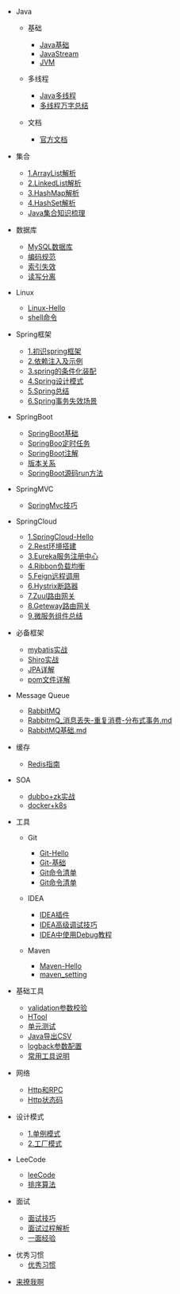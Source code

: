 - Java
  - 基础 
     - [Java基础](Java/Java基础.md)
     - [JavaStream](Java/Java8/JavaStream流还可以这样玩.md)
     - [JVM](Java/JVM.md)

  - 多线程
     - [Java多线程](./Java/多线程-Hello.md)
     - [多线程万字总结](./Java/多线程万字总结.md)

  - 文档
     - [官方文档](awesome/官方文档.md)
     
- 集合
   - [1.ArrayList解析](Java/数据结构/1.ArrayList解析.md)
   - [2.LinkedList解析](Java/数据结构/2.LinkedList解析.md)     
   - [3.HashMap解析](Java/数据结构/3.HashMap解析.md)
   - [4.HashSet解析](Java/数据结构/4.HashSet解析.md)     
   - [Java集合知识梳理](Java/数据结构/Java集合知识梳理.md)

     
- 数据库 
  - [MySQL数据库](database/MySQL/MySQL-Hello.md)
  - [编码规范](database/MySQL/MySQL编码规范.md)
  - [索引失效](database/使用索引时有些不生效的情况.md)
  - [读写分离](database/分库分表.md)
  
- Linux
  - [Linux-Hello](database/Linux-Hello.md)
  - [shell命令](database/shell命令.md)

- Spring框架
  - [1.初识spring框架](spring/(1)初识Spring框架.md)
  - [2.依赖注入及示例](spring/(2)一文搞懂spring依赖注入DI.md)
  - [3.spring的条件化装配](spring/(3)你了解spring的高级装配吗_条件化装配bean.md)
  - [4.Spring设计模式](spring/Spring-Design-Patterns.md)
  - [5.Spring总结](spring/Spring总结.md)
  - [6.Spring事务失效场景](spring/Spring事务失效场景.md)

- SpringBoot
  - [SpringBoot基础](springboot/SpringBoot-Hello.md)
  - [SpringBoo定时任务](springboot/Spingboot定时任务-Hello.md)
  - [SpringBoot注解](springboot/SpringBoot注解-Hello.md)
  - [版本关系](springboot/Springboot_jdk_Maven版本.md)
  - [SpringBoot源码run方法](springboot/SpringBoot源码run方法.md)
  
- SpringMVC
  - [SpringMvc技巧](springmvc/SpringMvc技巧.md)

- SpringCloud
  - [1.SpringCloud-Hello](springcloud/SpringCloud-Hello.md)
  - [2.Rest环境搭建](springcloud/1.SpringCloud—Rest环境搭建.md)
  - [3.Eureka服务注册中心](springcloud/2.SpringCloud—Eureka服务注册中心.md)
  - [4.Ribbon负载均衡](springcloud/3.SpringCloud—Ribbon负载均衡.md)
  - [5.Feign远程调用](springcloud/4.SpringCloud—Feign远程调用.md)
  - [6.Hystrix断路器](springcloud/5.SpringCloud—Hystrix断路器.md)
  - [7.Zuul路由网关](springcloud/6.SpringCloud—Zuul路由网关.md)
  - [8.Geteway路由网关](springcloud/7.SpringCloud—Geteway路由网关.md)
  - [9.微服务组件总结](springcloud/8.微服务组件总结.md)

- 必备框架
  - [mybatis实战](framework/Mybatis实战.md)
  - [Shiro实战](framework/Shiro实战.md)
  - [JPA详解](framework/JPA详解.md)
  - [pom文件详解](framework/pom文件详解.md)

- Message Queue
  - [RabbitMQ](message_queue/RabbitMQ-Hello.md)
  - [RabbitmQ_消息丢失-重复消费-分布式事务.md](message_queue/RabbitmQ_消息丢失-重复消费-分布式事务.md)
  - [RabbitMQ基础.md](message_queue/RabbitMQ基础.md)

- 缓存
  - [Redis指南](Redis/Redis-Hello.md)
  
- SOA 
  - [dubbo+zk实战](SOA/dubbo+zk实战.md)
  - [docker+k8s](SOA/docker基础命令_k8s基础命令.md)

- 工具
  - Git 
    - [Git-Hello](tool/base_tool/Git/Git-Hello.md)
    - [Git-基础](tool/base_tool/Git/Git-基础.md)
    - [Git命令清单](tool/base_tool/Git/Git常用命令清单.md)
    - [Git命令清单](tool/base_tool/Git/Git常用命令清单.md)
    
  - IDEA
     - [IDEA插件](tool/base_tool/IDEA/IDEA插件.md)
     - [IDEA高级调试技巧](tool/base_tool/IDEA/IDEA高级调试技巧.md)
     - [IDEA中使用Debug教程](tool/base_tool/IDEA/IDEA中使用Debug教程.md)
     
  - Maven
     - [Maven-Hello](tool/base_tool/Maven/Maven-Hello.md)
     - [maven_setting](tool/base_tool/Maven/maven_setting.xml中文配置详解.md)
 
- 基础工具
  - [validation参数校验](demo/tool/validation参数校验.md)
  - [HTool](demo/tool/HTool.md)
  - [单元测试](demo/tool/单元测试.md)
  - [Java导出CSV](demo/tool/Java导出CSV.md)
  - [logback参数配置](demo/tool/logback参数配置.md)
  - [常用工具说明](demo/temp/常用工具说明.md)


- 网络
  - [Http和RPC](network/Http和RPC.md)
  - [Http状态码](network/Http状态码.md)

- 设计模式
  - [1.单例模式](desgin-pattern/Java面试必备：手写单例模式.md)
  - [2.工厂模式](desgin-pattern/工厂模式超详解（代码示例）.md)

- LeeCode
  - [leeCode](leeCode/LeeCode.md)
  - [排序算法](leeCode/八大排序算法.md)

- 面试
  - [面试技巧](面试/面试技巧.md)
  - [面试过程解析](面试/面试过程全解析.md)
  - [一面经验](面试/2022/一面经验.md)
  
* 优秀习惯
  * [优秀习惯](Web/good_programmer/good_programmer_start.md)


- [来撩我啊](callme.md)

